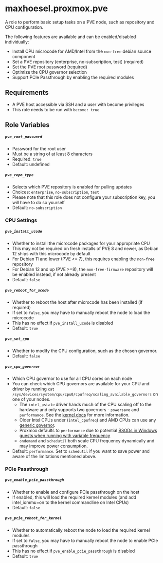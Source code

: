 # maxhoesel.proxmox.pve

A role to perform basic setup tasks on a PVE node, such as repository and CPU configuration.

The following features are available and can be enabled/disabled individually:

- Install CPU microcode for AMD/Intel from the `non-free` debian source component
- Set a PVE repository (enterprise, no-subscription, test) (required)
- Set the PVE root password (required)
- Optimize the CPU governor selection
- Support PCIe Passthrough by enabling the required modules

## Requirements

- A PVE host accessible via SSH and a user with become privileges
- This role needs to be run with `become: true`

## Role Variables

##### `pve_root_password`
- Password for the root user
- Must be a string of at least 8 characters
- Required: `true`
- Default: undefined

##### `pve_repo_type`
- Selects which PVE repository is enabled for pulling updates
- Choices: `enterprise`, `no-subscription`, `test`
- Please note that this role does not configure your subscription key, you will have to do so yourself
- Default: `no-subscription`


### CPU Settings

##### `pve_install_ucode`
- Whether to install the microcode packages for your appropriate CPU
- This may not be required on fresh installs of PVE 8 and newer, as Debian 12 ships with this microcode by default
- For Debian 11 and lower (PVE <= 7), this requires enabling the `non-free` repository
- For Debian 12 and up (PVE >=8), the `non-free-firmware` repository will be enabled instead, if not already present
- Default: `false`

##### `pve_reboot_for_ucode`
- Whether to reboot the host after microcode has been installed (if required)
- If set to `false`, you may have to manually reboot the node to load the microcode
- This has no effect if `pve_install_ucode` is disabled
- Default: `true`

##### `pve_set_cpu`
- Whether to modify the CPU configuration, such as the chosen governor.
- Default: `false`

##### `pve_cpu_governor`
- Which CPU governor to use for all CPU cores on each node
- You can check which CPU governors are available for your CPU and driver by running
  `cat /sys/devices/system/cpu/cpu0/cpufreq/scaling_available_governors` on one of your nodes.
  - The `intel_pstate` driver hands much of the CPU scaling off to the hardware and only supports two governors - `powersave` and `performance`.
    See the [kernel docs](https://www.kernel.org/doc/html/v4.19/admin-guide/pm/intel_pstate.html) for more information.
  - Older Intel CPUs under (`intel_cpufreq`) and AMD CPUs can use any [generic governor](https://www.kernel.org/doc/Documentation/cpu-freq/governors.txt).
  - Proxmox defaults to `performance` due to potential [BSODs in Windows guests when running with variable frequency](https://forum.proxmox.com/threads/windows-7-x64-vms-crashing-randomly-during-process-termination.18238/#post-93273)
  - `ondemand` and `schedutil` both scale CPU frequency dynamically and may improve power consumption.
- Default: `performance`. Set to `schedutil` if you want to save power and aware of the limitations mentioned above.

### PCIe Passthrough

##### `pve_enable_pcie_passthrough`
- Whether to enable and configure PCIe passthrough on the host
- If enabled, this will load the required kernel modules (and add intel_iommu=on to the kernel commandline on Intel CPUs)
- Default: `false`

##### `pve_pcie_reboot_for_kernel`
- Whether to automatically reboot the node to load the required kernel modules
- If set to `false`, you may have to manually reboot the node to enable PCIe passthrough
- This has no effect if `pve_enable_pcie_passthrough` is disabled
- Default: `true`
